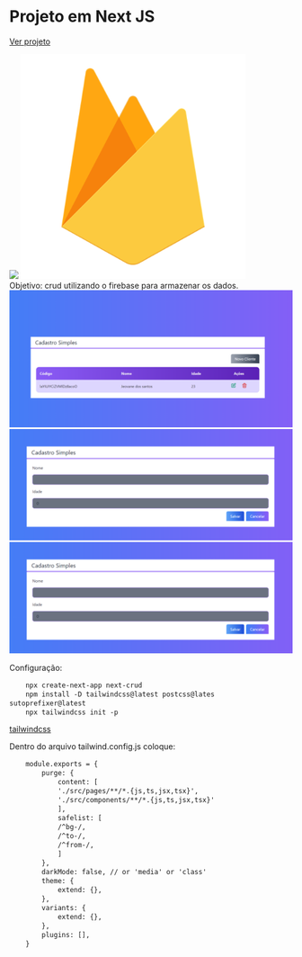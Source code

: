 # Projeto em Next JS
<a href="https://next-crud-eosin.vercel.app/" target="_blank"> Ver projeto</a>
<div display="flex">
<img width=600 src="https://blog.rocketseat.com.br/content/images/2018/12/ssr-nextjs-reactjs.png">
<img  width=400 src="./img/file_type_firebase_icon_130606.png">
</div>
Objetivo: crud utilizando o firebase para armazenar os dados.

<img src="./img/00.png">
<img src="./img/2.png">
<img src="./img/2.png">

Configuração:

        npx create-next-app next-crud
        npm install -D tailwindcss@latest postcss@lates sutoprefixer@latest
        npx tailwindcss init -p

<a href="https://tailwindcss.com/docs/guides/nextjs">tailwindcss</a>

Dentro do arquivo tailwind.config.js coloque:

        module.exports = {
            purge: {
                content: [
                './src/pages/**/*.{js,ts,jsx,tsx}',
                './src/components/**/*.{js,ts,jsx,tsx}'
                ],
                safelist: [
                /^bg-/,
                /^to-/,
                /^from-/,
                ]
            },
            darkMode: false, // or 'media' or 'class'
            theme: {
                extend: {},
            },
            variants: {
                extend: {},
            },
            plugins: [],
        }
